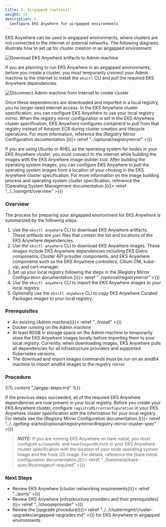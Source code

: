 ```yaml
---
title: 2. Airgapped (optional)
weight: 15
description: >
  Configure EKS Anywhere for airgapped environments
---
```


EKS Anywhere can be used in airgapped environments, where clusters are not connected to the internet or external networks.
The following diagrams illustrate how to set up for cluster creation in an airgapped environment:

![Download EKS Anywhere artifacts to Admin machine](/images/airgap-arch01.png)

If you are planning to run EKS Anywhere in an airgapped environments, before you create a cluster, you must temporarily connect your Admin machine to the internet to install the `eksctl` CLI and pull the required EKS Anywhere dependencies.

![Disconnect Admin machine from Internet to create cluster](/images/airgap-arch02.png)

Once these dependencies are downloaded and imported in a local registry, you no longer need internet access. In the EKS Anywhere cluster specification, you can configure EKS Anywhere to use your local registry mirror. When the registry mirror configuration is set in the EKS Anywhere cluster specification, EKS Anywhere configures containerd to pull from that registry instead of Amazon ECR during cluster creation and lifecycle operations. For more information, reference the [Registry Mirror Configuration documentation.]({{< relref "../optional/registrymirror" >}})

If you are using Ubuntu or RHEL as the operating system for nodes in your EKS Anywhere cluster, you must connect to the internet while building the images with the EKS Anywhere image-builder tool. After building the operating system images, you can configure EKS Anywhere to pull the operating system images from a location of your chosing in the EKS Anywhere cluster specification. For more information on the image building process and operating system cluster specification, reference the [Operating System Management documentation.]({{< relref "../../osmgmt/overview" >}})

### Overview

The process for preparing your airgapped environment for EKS Anywhere is summarized by the following steps:
1. Use the `eksctl anywhere` CLI to download EKS Anywhere artifacts. These artifacts are `yaml` files that contain the list and locations of the EKS Anywhere dependencies.
1. Use the `eksctl anywhere` CLI to download EKS Anywhere images. These images include EKS Anywhere dependencies including EKS Distro components, Cluster API provider components, and EKS Anywhere components such as the EKS Anywhere controllers, Cilium CNI, kube-vip, and cert-manager.
1. Set up your local registry following the steps in the [Registry Mirror Configuration documentation.]({{< relref "../optional/registrymirror" >}})
1. Use the `eksctl anywhere` CLI to import the EKS Anywhere images to your local registry.
1. Optionally use the `eksctl anywhere` CLI to copy EKS Anywhere Curated Packages images to your local registry.

### Prerequisites
- An existing [Admin machine]({{< relref "../install" >}})
- Docker running on the Admin machine
- At least 80GB in storage space on the Admin machine to temporarily store the EKS Anywhere images locally before importing them to your local registry. Currently, when downloading images, EKS Anywhere pulls all dependencies for all infrastructure providers and supported Kubernetes versions.
- The download and import images commands must be run on an amd64 machine to import amd64 images to the registry mirror.

### Procedure

{{% content "./airgap-steps.md" %}}

If the previous steps succeeded, all of the required EKS Anywhere dependencies are now present in your local registry. Before you create your EKS Anywhere cluster, configure `registryMirrorConfiguration` in your EKS Anywhere cluster specification with the information for your local registry. For details see the [Registry Mirror Configuration documentation.]({{< relref "../../getting-started/optional/registrymirror/#registry-mirror-cluster-spec" >}})

>**_NOTE:_** If you are running EKS Anywhere on bare metal, you must configure `osImageURL` and `hookImagesURLPath` in your EKS Anywhere cluster specification with the location of your node operating system image and the hook OS image. For details, reference the [bare metal configuration documentation.]({{< relref "../baremetal/bare-spec/#osimageurl-required" >}})

### Next Steps
- Review EKS Anywhere [cluster networking requirements]({{< relref "../ports" >}})
- Review EKS Anywhere [infrastructure providers and their prerequisites]({{< relref "../chooseprovider" >}})
- Review the [upgrade procedure]({{< relref "../../clustermgmt/cluster-upgrades/airgapped-upgrades.md" >}}) for EKS Anywhere in airgapped environments
